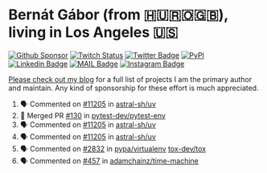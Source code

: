 # Bernát Gábor (from 🇭🇺🇷🇴🇬🇧), living in Los Angeles 🇺🇸

[![Github Sponsor](https://img.shields.io/static/v1?label=Sponsor&message=%E2%9D%A4&logo=GitHub&link=https://github.com/sponsors/gaborbernat&style=flat-square)](https://github.com/sponsors/gaborbernat)
[![Twitch Status](https://img.shields.io/twitch/status/gaborbernat?style=flat-square)](https://www.twitch.tv/gaborbernat)
[![Twitter Badge](https://img.shields.io/badge/-@gjbernat-1ca0f1?style=flat-square&labelColor=1ca0f1&logo=twitter&logoColor=white&link=https://twitter.com/gjbernat)](https://twitter.com/gjbernat)
[![PyPI](https://img.shields.io/badge/-gaborbernat-0073b7?style=flat-square&logo=Python&logoColor=white&link=https://pypi.org/user/gaborbernat/)](https://pypi.org/user/gaborbernat/)
[![Linkedin Badge](https://img.shields.io/badge/-gaborbernat-blue?style=flat-square&logo=Linkedin&logoColor=white&link=https://www.linkedin.com/in/gaborbernat/)](https://www.linkedin.com/in/gaborbernat/)
[![MAIL Badge](https://img.shields.io/badge/-gaborjbernat@gmail.com-c14438?style=flat-square&logo=Gmail&logoColor=white&link=mailto:gaborjbernat@gmail.com)](mailto:gaborjbernat@gmail.com)
[![Instagram Badge](https://img.shields.io/badge/-@gabor__bernat-845EC2?style=flat-square&labelColor=white&logo=Instagram&link=https://instagram.com/gabor_bernat/)](https://instagram.com/gabor_bernat)

[Please check out my blog](https://bernat.tech/about/) for a full list of projects I am the primary author and maintain.
Any kind of sponsorship for these effort is much appreciated.

<!--START_SECTION:activity-->

1. 🗣 Commented on [#11205](https://github.com/astral-sh/uv/issues/11205#issuecomment-2632527081) in [astral-sh/uv](https://github.com/astral-sh/uv)
2. 🎉 Merged PR [#130](https://github.com/pytest-dev/pytest-env/pull/130) in [pytest-dev/pytest-env](https://github.com/pytest-dev/pytest-env)
3. 🗣 Commented on [#11205](https://github.com/astral-sh/uv/issues/11205#issuecomment-2632473766) in [astral-sh/uv](https://github.com/astral-sh/uv)
4. 🗣 Commented on [#11205](https://github.com/astral-sh/uv/issues/11205#issuecomment-2632466878) in [astral-sh/uv](https://github.com/astral-sh/uv)
5. 🗣 Commented on [#2832](https://github.com/pypa/virtualenv/pull/2832#issuecomment-2632464838) in [pypa/virtualenv](https://github.com/pypa/virtualenv)
   [tox-dev/tox](https://github.com/tox-dev/tox)
5. 🗣 Commented on [#457](https://github.com/adamchainz/time-machine/pull/457#issuecomment-2197730644) in
[adamchainz/time-machine](https://github.com/adamchainz/time-machine)
<!--END_SECTION:activity-->
